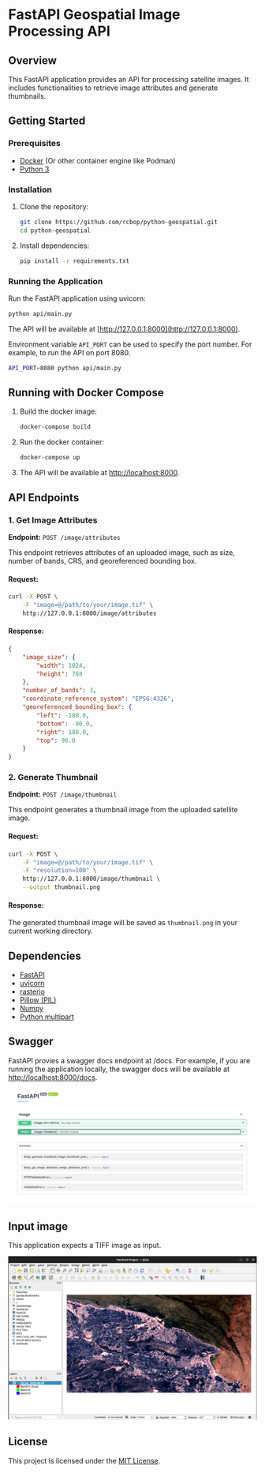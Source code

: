 # FastAPI Geospatial Image Processing API

## Overview

This FastAPI application provides an API for processing satellite images. It includes functionalities to retrieve image attributes and generate thumbnails.

## Getting Started

### Prerequisites

- [Docker](https://www.docker.com/) (Or other container engine like Podman)
- [Python 3](https://www.python.org/downloads/)

### Installation

1. Clone the repository:

    ```bash
    git clone https://github.com/rcbop/python-geospatial.git
    cd python-geospatial
    ```

2. Install dependencies:

    ```bash
    pip install -r requirements.txt
    ```

### Running the Application

Run the FastAPI application using uvicorn:

```bash
python api/main.py
```

The API will be available at [http://127.0.0.1:8000](http://127.0.0.1:8000).

Environment variable `API_PORT` can be used to specify the port number. For example, to run the API on port 8080.

```bash
API_PORT=8080 python api/main.py
```

## Running with Docker Compose

1. Build the docker image:

    ```bash
    docker-compose build
    ```
2. Run the docker container:

    ```bash
    docker-compose up
    ```
3. The API will be available at [http://localhost:8000](http://localhost:8000).

## API Endpoints

### 1. Get Image Attributes

**Endpoint:** `POST /image/attributes`

This endpoint retrieves attributes of an uploaded image, such as size, number of bands, CRS, and georeferenced bounding box.

#### Request:

```bash
curl -X POST \
    -F "image=@/path/to/your/image.tif" \
    http://127.0.0.1:8000/image/attributes
```

#### Response:

```json
{
    "image_size": {
        "width": 1024,
        "height": 768
    },
    "number_of_bands": 3,
    "coordinate_reference_system": "EPSG:4326",
    "georeferenced_bounding_box": {
        "left": -180.0,
        "bottom": -90.0,
        "right": 180.0,
        "top": 90.0
    }
}
```

### 2. Generate Thumbnail

**Endpoint:** `POST /image/thumbnail`

This endpoint generates a thumbnail image from the uploaded satellite image.

#### Request:

```bash
curl -X POST \
    -F "image=@/path/to/your/image.tif" \
    -F "resolution=100" \
    http://127.0.0.1:8000/image/thumbnail \
    --output thumbnail.png
```

#### Response:

The generated thumbnail image will be saved as `thumbnail.png` in your current working directory.

## Dependencies

- [FastAPI](https://fastapi.tiangolo.com/)
- [uvicorn](https://www.uvicorn.org/)
- [rasterio](https://rasterio.readthedocs.io/)
- [Pillow (PIL)](https://pillow.readthedocs.io/)
- [Numpy](https://numpy.org/doc/stable/)
- [Python multipart](https://andrew-d.github.io/python-multipart/)

## Swagger

FastAPI provies a swagger docs endpoint at /docs. For example, if you are running the application locally, the swagger docs will be available at [http://localhost:8000/docs](http://localhost:8000/docs).

![Swagger docs](./docs/swagger.png)

## Input image

This application expects a TIFF image as input.

![Input image](./docs/satellite.png)

## License

This project is licensed under the [MIT License](LICENSE).
